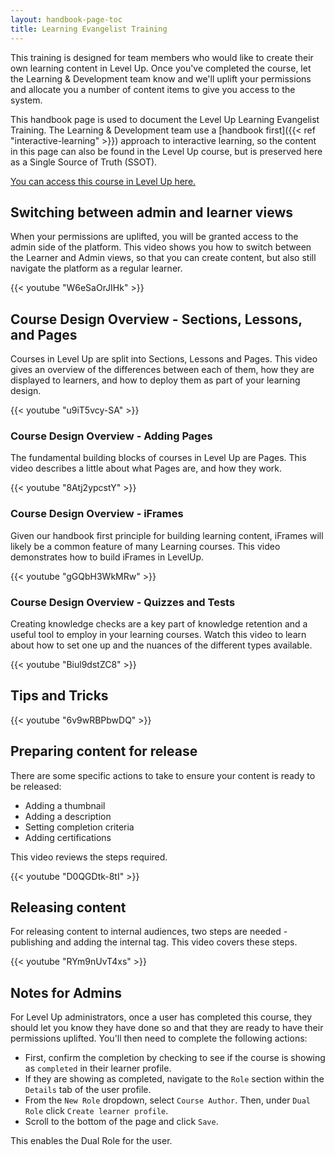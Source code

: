 ```yaml
---
layout: handbook-page-toc
title: Learning Evangelist Training
---
```


This training is designed for team members who would like to create their own learning content in Level Up. Once you've completed the course, let the Learning & Development team know and we'll uplift your permissions and allocate you a number of content items to give you access to the system.

This handbook page is used to document the Level Up Learning Evangelist Training. The Learning & Development team use a [handbook first]({{< ref "interactive-learning" >}}) approach to interactive learning, so the content in this page can also be found in the Level Up course, but is preserved here as a Single Source of Truth (SSOT).

[You can access this course in Level Up here.](https://levelup.gitlab.com/access/saml/login/internal-team-members?returnTo=https://levelup.gitlab.com/learn/course/learning-evangelist-training)

## Switching between admin and learner views

When your permissions are uplifted, you will be granted access to the admin side of the platform. This video shows you how to switch between the Learner and Admin views, so that you can create content, but also still navigate the platform as a regular learner.

{{< youtube "W6eSaOrJIHk" >}}

## Course Design Overview - Sections, Lessons, and Pages

Courses in Level Up are split into Sections, Lessons and Pages. This video gives an overview of the differences between each of them, how they are displayed to learners, and how to deploy them as part of your learning design.

{{< youtube "u9iT5vcy-SA" >}}

### Course Design Overview - Adding Pages

The fundamental building blocks of courses in Level Up are Pages. This video describes a little about what Pages are, and how they work.

{{< youtube "8Atj2ypcstY" >}}

### Course Design Overview - iFrames

Given our handbook first principle for building learning content, iFrames will likely be a common feature of many Learning courses. This video demonstrates how to build iFrames in LevelUp.

{{< youtube "gGQbH3WkMRw" >}}

### Course Design Overview - Quizzes and Tests

Creating knowledge checks are a key part of knowledge retention and a useful tool to employ in your learning courses. Watch this video to learn about how to set one up and the nuances of the different types available.

{{< youtube "Biul9dstZC8" >}}

## Tips and Tricks

{{< youtube "6v9wRBPbwDQ" >}}

## Preparing content for release

There are some specific actions to take to ensure your content is ready to be released:

- Adding a thumbnail
- Adding a description
- Setting completion criteria
- Adding certifications

This video reviews the steps required.

{{< youtube "D0QGDtk-8tI" >}}

## Releasing content

For releasing content to internal audiences, two steps are needed - publishing and adding the internal tag. This video covers these steps.

{{< youtube "RYm9nUvT4xs" >}}

## Notes for Admins

For Level Up administrators, once a user has completed this course, they should let you know they have done so and that they are ready to have their permissions uplifted. You'll then need to complete the following actions:

- First, confirm the completion by checking to see if the course is showing as `completed` in their learner profile.
- If they are showing as completed, navigate to the `Role` section within the `Details` tab of the user profile.
- From the `New Role` dropdown, select `Course Author`. Then, under `Dual Role` click `Create learner profile`.
- Scroll to the bottom of the page and click `Save`.

This enables the Dual Role for the user.
